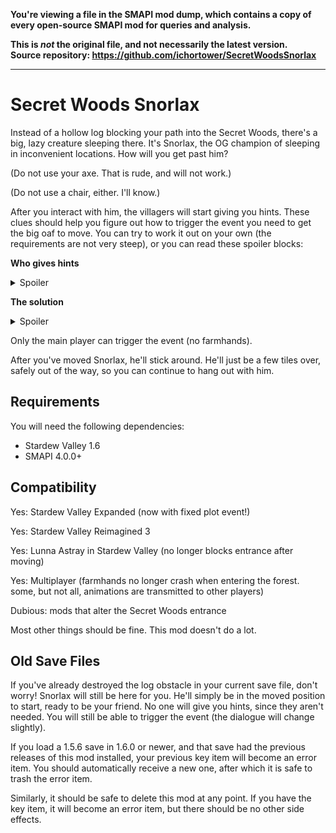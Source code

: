 **You're viewing a file in the SMAPI mod dump, which contains a copy of every open-source SMAPI mod
for queries and analysis.**

**This is _not_ the original file, and not necessarily the latest version.**  
**Source repository: https://github.com/ichortower/SecretWoodsSnorlax**

----

# Secret Woods Snorlax

Instead of a hollow log blocking your path into the Secret Woods, there's a
big, lazy creature sleeping there. It's Snorlax, the OG champion of sleeping in
inconvenient locations. How will you get past him?

(Do not use your axe. That is rude, and will not work.)

(Do not use a chair, either. I'll know.)

After you interact with him, the villagers will start giving you hints. These
clues should help you figure out how to trigger the event you need to get the
big oaf to move. You can try to work it out on your own (the requirements are
not very steep), or you can read these spoiler blocks:

**Who gives hints**
<details><summary>Spoiler</summary>
Starting from the next day after interacting with Snorlax:
  
* Days 1&ndash;3: Shane, Abigail, Linus
* Days 4&ndash;6: Evelyn, Emily, Leah
* Days 7&ndash;9: Demetrius, Penny, Lewis
</details>

**The solution**
<details><summary>Spoiler</summary>
Earn a total of 20,000g and reach 2 hearts with the Wizard. Then enter his tower.
</details>

Only the main player can trigger the event (no farmhands).

After you've moved Snorlax, he'll stick around. He'll just be a few tiles over,
safely out of the way, so you can continue to hang out with him.

## Requirements

You will need the following dependencies:

* Stardew Valley 1.6
* SMAPI 4.0.0+

## Compatibility

Yes: Stardew Valley Expanded (now with fixed plot event!)

Yes: Stardew Valley Reimagined 3

Yes: Lunna Astray in Stardew Valley (no longer blocks entrance after moving)

Yes: Multiplayer (farmhands no longer crash when entering the forest. some, but
not all, animations are transmitted to other players)

Dubious: mods that alter the Secret Woods entrance

Most other things should be fine. This mod doesn't do a lot.

## Old Save Files

If you've already destroyed the log obstacle in your current save file, don't
worry! Snorlax will still be here for you. He'll simply be in the moved
position to start, ready to be your friend. No one will give you hints, since
they aren't needed. You will still be able to trigger the event (the dialogue
will change slightly).

If you load a 1.5.6 save in 1.6.0 or newer, and that save had the previous
releases of this mod installed, your previous key item will become an error
item. You should automatically receive a new one, after which it is safe to
trash the error item.

Similarly, it should be safe to delete this mod at any point. If you have the
key item, it will become an error item, but there should be no other side
effects.
